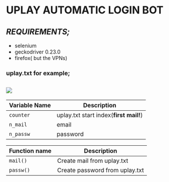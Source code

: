 # UPLAY AUTOMATIC LOGIN BOT


## ***REQUIREMENTS;***
- selenium
- geckodriver 0.23.0
- firefox( but the VPNs)


### uplay.txt for example;

![](https://i.ibb.co/8xGrBFv/awfa.png)
-----------
| Variable Name | Description                    |
| ------------- | ------------------------------ |
| `counter`       | uplay.txt start index(**first mail!**) |
| `n_mail`   | email   |
| `n_passw`   | password    |

| Function name | Description                    |
| ------------- | ------------------------------ |
| `mail()`      | Create mail from uplay.txt |
| `passw()`     | Create password from uplay.txt |